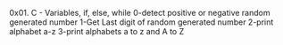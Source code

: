 0x01. C - Variables, if, else, while
0-detect positive or negative random generated number
1-Get Last digit of  random generated number
2-print alphabet a-z
3-print alphabets a to z and A to Z
